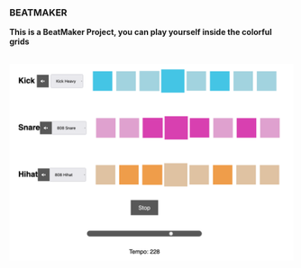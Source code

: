 ### BEATMAKER</br>

**This is a BeatMaker Project, you can play yourself inside the colorful grids**</br></br>

![Main Page](https://github.com/MollyXuemn/BeatMaker/blob/master/beatmaker.png)
